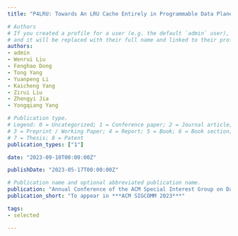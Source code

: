 ```yaml
---
title: "P4LRU: Towards An LRU Cache Entirely in Programmable Data Plane"

# Authors
# If you created a profile for a user (e.g. the default `admin` user), write the username (folder name) here 
# and it will be replaced with their full name and linked to their profile.
authors:
- admin
- Wenrui Liu
- Fenghao Dong
- Tong Yang
- Yuanpeng Li
- Kaicheng Yang
- Zirui Liu
- Zhengyi Jia
- Yongqiang Yang

# Publication type.
# Legend: 0 = Uncategorized; 1 = Conference paper; 2 = Journal article;
# 3 = Preprint / Working Paper; 4 = Report; 5 = Book; 6 = Book section;
# 7 = Thesis; 8 = Patent
publication_types: ["1"]

date: "2023-09-10T00:00:00Z"

publishDate: "2023-05-17T00:00:00Z"

# Publication name and optional abbreviated publication name.
publication: "Annual Conference of the ACM Special Interest Group on Data Communication"
publication_short: "To appear in ***ACM SIGCOMM 2023***"

tags:
- selected

---
```

